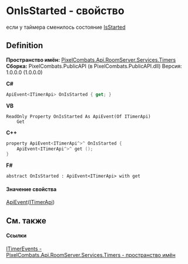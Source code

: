 # OnIsStarted - свойство


если у таймера сменилось состояние <a href="0083c643-d2ac-f07c-66d2-1fb6a6df7945">IsStarted</a>



## Definition
**Пространство имён:** <a href="371274c7-7cea-bcb1-e32d-9fb1e088bb07">PixelCombats.Api.RoomServer.Services.Timers</a>  
**Сборка:** PixelCombats.PublicAPI (в PixelCombats.PublicAPI.dll) Версия: 1.0.0.0 (1.0.0.0)

**C#**
``` C#
ApiEvent<ITimerApi> OnIsStarted { get; }
```
**VB**
``` VB
ReadOnly Property OnIsStarted As ApiEvent(Of ITimerApi)
	Get
```
**C++**
``` C++
property ApiEvent<ITimerApi^>^ OnIsStarted {
	ApiEvent<ITimerApi^>^ get ();
}
```
**F#**
``` F#
abstract OnIsStarted : ApiEvent<ITimerApi> with get
```



#### Значение свойства
<a href="09cd41c4-e05d-d749-d641-73ffdf39afc5">ApiEvent</a>(<a href="04f31ee0-1099-1958-764e-858007901ce7">ITimerApi</a>)

## См. также


#### Ссылки
<a href="1635cb9f-5c42-8ecc-f923-1a1fe365b666">ITimerEvents - </a>  
<a href="371274c7-7cea-bcb1-e32d-9fb1e088bb07">PixelCombats.Api.RoomServer.Services.Timers - пространство имён</a>  
